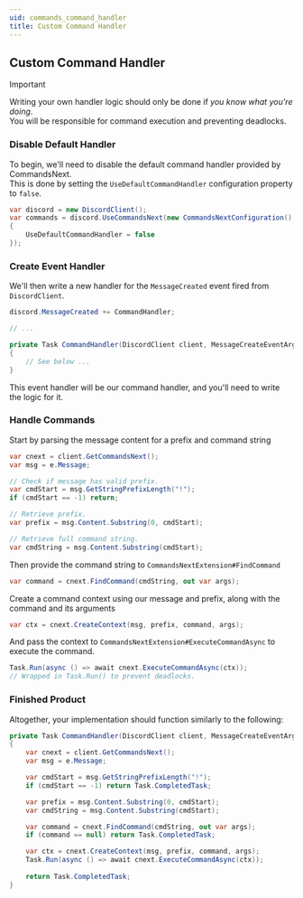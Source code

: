 ```yaml
---
uid: commands_command_handler
title: Custom Command Handler
---
```


## Custom Command Handler
 > [!IMPORTANT]
 > Writing your own handler logic should only be done if *you know what you're doing*.<br/>
 > You will be responsible for command execution and preventing deadlocks.
 
### Disable Default Handler
To begin, we'll need to disable the default command handler provided by CommandsNext.<br/>
This is done by setting the `UseDefaultCommandHandler` configuration property to `false`.
```cs
var discord = new DiscordClient();
var commands = discord.UseCommandsNext(new CommandsNextConfiguration()
{
    UseDefaultCommandHandler = false
});
```

### Create Event Handler
We'll then write a new handler for the `MessageCreated` event fired from `DiscordClient`.
```cs
discord.MessageCreated += CommandHandler;

// ...

private Task CommandHandler(DiscordClient client, MessageCreateEventArgs e)
{
    // See below ...
}
```
This event handler will be our command handler, and you'll need to write the logic for it.

### Handle Commands
Start by parsing the message content for a prefix and command string
```cs
var cnext = client.GetCommandsNext();
var msg = e.Message;

// Check if message has valid prefix.
var cmdStart = msg.GetStringPrefixLength("!");
if (cmdStart == -1) return;

// Retrieve prefix.
var prefix = msg.Content.Substring(0, cmdStart);

// Retrieve full command string.
var cmdString = msg.Content.Substring(cmdStart);
```

Then provide the command string to `CommandsNextExtension#FindCommand`
```cs
var command = cnext.FindCommand(cmdString, out var args);
```

Create a command context using our message and prefix, along with the command and its arguments
```cs
var ctx = cnext.CreateContext(msg, prefix, command, args);
```

And pass the context to `CommandsNextExtension#ExecuteCommandAsync` to execute the command.
```cs
Task.Run(async () => await cnext.ExecuteCommandAsync(ctx));
// Wrapped in Task.Run() to prevent deadlocks.
```


### Finished Product
Altogether, your implementation should function similarly to the following:
```cs
private Task CommandHandler(DiscordClient client, MessageCreateEventArgs e)
{
    var cnext = client.GetCommandsNext();
    var msg = e.Message;

    var cmdStart = msg.GetStringPrefixLength("!");
    if (cmdStart == -1) return Task.CompletedTask;

    var prefix = msg.Content.Substring(0, cmdStart);
    var cmdString = msg.Content.Substring(cmdStart);

    var command = cnext.FindCommand(cmdString, out var args);
    if (command == null) return Task.CompletedTask;

    var ctx = cnext.CreateContext(msg, prefix, command, args);
    Task.Run(async () => await cnext.ExecuteCommandAsync(ctx));
	
    return Task.CompletedTask;
}
```